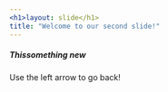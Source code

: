 ```yaml
---
<h1>layout: slide</h1>
title: "Welcome to our second slide!"
---
```

<h5><b>This</b><i>something</i> new</h5>
Use the left arrow to go back!